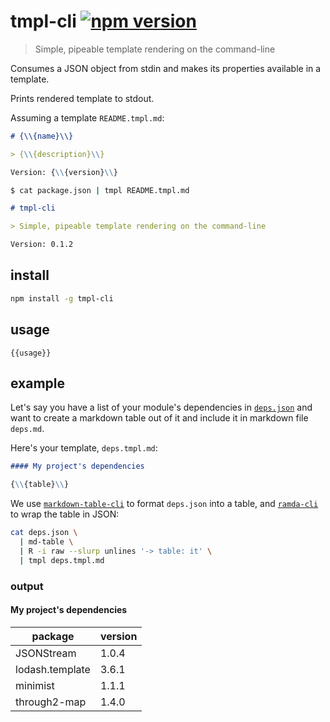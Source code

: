 # tmpl-cli [![npm version](https://badge.fury.io/js/tmpl-cli.svg)](https://www.npmjs.com/package/tmpl-cli)

> Simple, pipeable template rendering on the command-line

Consumes a JSON object from stdin and makes its properties available in a
template.

Prints rendered template to stdout.

Assuming a template `README.tmpl.md`:

```markdown
# {\\{name}\\}

> {\\{description}\\}

Version: {\\{version}\\}
```

```sh
$ cat package.json | tmpl README.tmpl.md
```

```markdown
# tmpl-cli

> Simple, pipeable template rendering on the command-line

Version: 0.1.2
```

## install

```sh
npm install -g tmpl-cli
```

## usage

```
{{usage}}
```

## example

Let's say you have a list of your module's dependencies in
[`deps.json`][deps.json] and want to create a markdown table out of it and
include it in markdown file `deps.md`.

Here's your template, `deps.tmpl.md`:

```markdown
#### My project's dependencies

{\\{table}\\}
```

We use [`markdown-table-cli`][markdown-table-cli] to format `deps.json` into
a table, and [`ramda-cli`][ramda-cli] to wrap the table in JSON:

```sh
cat deps.json \
  | md-table \
  | R -i raw --slurp unlines '-> table: it' \
  | tmpl deps.tmpl.md
```

### output

#### My project's dependencies

| package         | version |
| --------------- | ------- |
| JSONStream      | 1.0.4   |
| lodash.template | 3.6.1   |
| minimist        | 1.1.1   |
| through2-map    | 1.4.0   |

[markdown-table-cli]: https://github.com/raine/markdown-table-cli
[deps.json]: https://gist.github.com/2205112af80b094bdc00
[ramda-cli]: https://github.com/raine/ramda-cli
